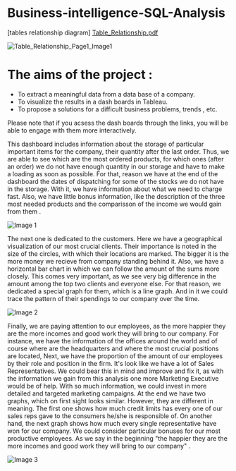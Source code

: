 # Business-intelligence-SQL-Analysis


[tables relationship diagram] [Table_Relationship.pdf](https://github.com/Chirantan-Patel/Country-The-King-of-the-Olympic-Games/files/5396957/Table_Relationship.pdf)

![Table_Relationship_Page1_Image1](https://user-images.githubusercontent.com/40618186/96356869-7bb39a80-10c2-11eb-9cb2-e52ca4a8ac70.jpg)


# The aims of the project : 
- To extract a meaningful data from a data base of a company. 
- To visualize the results in a dash boards in Tableau.
- To propose a solutions for a difficult business problems, trends , etc. 

Please note that if you acsess the dash boards through the links, you will be able to engage with them more interactively. 

This dashboard includes information about the storage of particular important items for the company, their quantity after the last order. Thus, we are able to see which are the most ordered products, for which ones (after an order) we do not have enough quantity in our storage and have to make a loading as soon as possible. For that, reason we have at the end of the dashboard the dates of dispatching for some of the stocks we do not have in the storage. With it, we have information about what we need to charge fast. Also, we have little bonus information, like the description of the three most needed products and the comparisson of the income we would gain from them .


![Image 1](https://user-images.githubusercontent.com/40618186/96356825-c7197900-10c1-11eb-9e45-e9484e7f8b35.png)


The next one is dedicated to the customers. Here we have a geographical visualization of our most crucial clients. Their importance is noted in the size of the circles, with which their locations are marked. The bigger it is the more money we recieve from company standing behind it. Also, we have a horizontal bar chart in which we can follow the amount of the sums more closely. This comes very important, as we see very big difference in the amount among the top two clients and everyone else. For that reason, we dedicated a special graph for them, which is a line graph. And in it we could trace the pattern of their spendings to our company over the time.

![Image 2](https://user-images.githubusercontent.com/40618186/96356827-c7b20f80-10c1-11eb-9693-75bee432ba47.png)

Finally, we are paying attention to our employees, as the more happier they are the more incomes and good work they will bring to our company. For instance, we have the information of the offices around the world and of course where are the headquarters and where the most crucial positions are located, Next, we have the proportion of the amount of our employees by their role and position in the firm. It's look like we have a lot of Sales Representatives. We could bear this in mind and improve and fix it, as with the information we gain from this analysis one more Marketing Executive would be of help. With so much information, we could invest in more detailed and targeted marketing campaigns. At the end we have two graphs, which on first sight looks similar. However, they are different in meaning. The first one shows how much credit limits has every one of our sales reps gave to the consumers he/she is responsible of. On another hand, the next graph shows how much every single representative have won for our company. We could consider particular bonuses for our most productive employees. As we say in the beginning "the happier they are the more incomes and good work they will bring to our company" .

![Image 3](https://user-images.githubusercontent.com/40618186/96356828-c7b20f80-10c1-11eb-8910-5f91136eab74.png)


